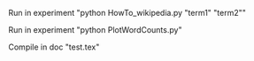 Run in experiment "python HowTo_wikipedia.py "term1" "term2""

Run in experiment "python PlotWordCounts.py"

Compile in doc "test.tex"


